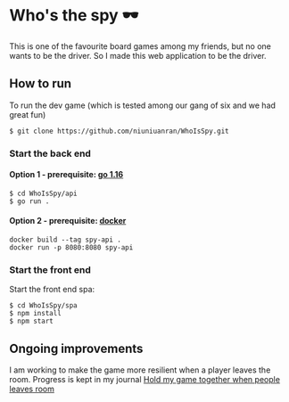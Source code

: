 # Who's the spy 🕶️

This is one of the favourite board games among my friends, but no one wants to be the driver. So I made this web application to be the driver.

## How to run

To run the dev game (which is tested among our gang of six and we had great fun)
```
$ git clone https://github.com/niuniuanran/WhoIsSpy.git
```

### Start the back end

#### Option 1 - prerequisite: [go 1.16](https://golang.org/dl/)

```
$ cd WhoIsSpy/api
$ go run .
```

#### Option 2 - prerequisite: [docker](https://docs.docker.com/get-docker/)
```
docker build --tag spy-api .
docker run -p 8080:8080 spy-api
```

### Start the front end

Start the front end spa:
```
$ cd WhoIsSpy/spa
$ npm install
$ npm start
```

## Ongoing improvements

I am working to make the game more resilient when a player leaves the room. Progress is kept in my journal [Hold my game together when people leaves room](https://niuniuanran.github.io/2021/07/20/Hold-my-game-together-when-people-leaves-room/)